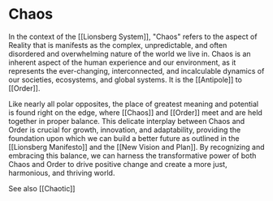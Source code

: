 # Chaos

In the context of the [[Lionsberg System]], "Chaos" refers to the aspect of Reality that is manifests as the complex, unpredictable, and often disordered and overwhelming nature of the world we live in. Chaos is an inherent aspect of the human experience and our environment, as it represents the ever-changing, interconnected, and incalculable dynamics of our societies, ecosystems, and global systems. It is the [[Antipole]] to [[Order]]. 

Like nearly all polar opposites, the place of greatest meaning and potential is found right on the edge, where [[Chaos]] and [[Order]] meet and are held together in proper balance. This delicate interplay between Chaos and Order is crucial for growth, innovation, and adaptability, providing the foundation upon which we can build a better future as outlined in the [[Lionsberg Manifesto]] and the [[New Vision and Plan]]. By recognizing and embracing this balance, we can harness the transformative power of both Chaos and Order to drive positive change and create a more just, harmonious, and thriving world. 

See also [[Chaotic]] 